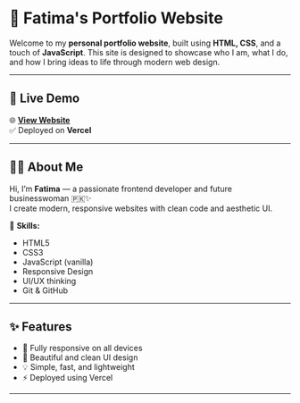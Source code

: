 # 💼 Fatima's Portfolio Website

Welcome to my **personal portfolio website**, built using **HTML, CSS**, and a touch of **JavaScript**. This site is designed to showcase who I am, what I do, and how I bring ideas to life through modern web design.

---

## 🔗 Live Demo

🌐 **[View Website](https://fatima-portfolio.vercel.app)**  
✅ Deployed on **Vercel**

---

## 👩‍💻 About Me

Hi, I’m **Fatima** — a passionate frontend developer and future businesswoman 🇵🇰✨  
I create modern, responsive websites with clean code and aesthetic UI.

🔧 **Skills:**  
- HTML5  
- CSS3  
- JavaScript (vanilla)  
- Responsive Design  
- UI/UX thinking  
- Git & GitHub

---

## ✨ Features

- 📱 Fully responsive on all devices
- 🎨 Beautiful and clean UI design
- 💡 Simple, fast, and lightweight
- ⚡ Deployed using Vercel

---
